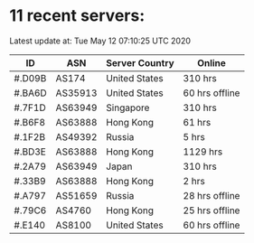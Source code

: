 # 11 recent servers:

Latest update at: Tue May 12 07:10:25 UTC 2020

| ID | ASN | Server Country | Online |
| -- | --- | -------------- | ------ |
| #.D09B | AS174 | United States | 310 hrs |
| #.BA6D | AS35913 | United States | 60 hrs offline |
| #.7F1D | AS63949 | Singapore | 310 hrs |
| #.B6F8 | AS63888 | Hong Kong | 61 hrs |
| #.1F2B | AS49392 | Russia | 5 hrs |
| #.BD3E | AS63888 | Hong Kong | 1129 hrs |
| #.2A79 | AS63949 | Japan | 310 hrs |
| #.33B9 | AS63888 | Hong Kong | 2 hrs |
| #.A797 | AS51659 | Russia | 28 hrs offline |
| #.79C6 | AS4760 | Hong Kong | 25 hrs offline |
| #.E140 | AS8100 | United States | 60 hrs offline |

